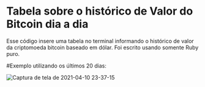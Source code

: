 # Tabela sobre o histórico de Valor do Bitcoin dia a dia
Esse código insere uma tabela no terminal informando o histórico de valor da criptomoeda bitcoin baseado em dólar. Foi escrito usando somente Ruby puro. 

#Exemplo utilizando os últimos 20 dias:

![Captura de tela de 2021-04-10 23-37-15](https://user-images.githubusercontent.com/59586689/114290419-111e5e80-9a56-11eb-9a7c-8c2691c17ed8.png)
